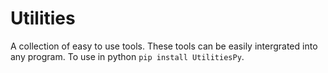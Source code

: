 # Utilities
A collection of easy to use tools. These tools can be easily intergrated into any program.
To use in python `pip install UtilitiesPy`.